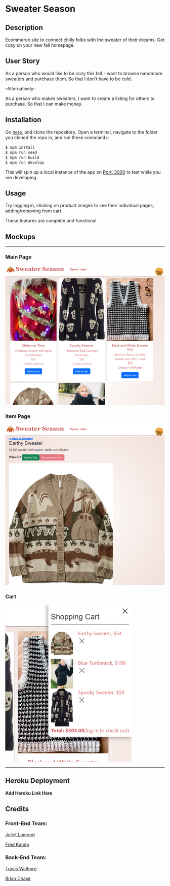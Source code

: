 
# Sweater Season

## Description

Ecommerce site to connect chilly folks with the sweater of their dreams.  Get cozy on your new fall homepage.

## User Story

As a person who would like to be cozy this fall.
I want to browse handmade sweaters and purchase them.
So that I don’t have to be cold.

-Alternatively-

As a person who makes sweaters, 
I want to create a listing for others to purchase.
So that I can make money.


## Installation

Go [here](https://github.com/fredkamm/sweater_season), and clone the repository.  Open a terminal, navigate to the folder you cloned the repo in, and run these commands:

    $ npm install
    $ npm run seed
    $ npm run build
    $ npm run develop

This will spin up a local instance of the app on [Port: 3000](http://localhost:3000/) to test while you are developing.

## Usage

Try logging in, clicking on product images to see their individual pages, adding/removing from cart.

These features are complete and functional.

## Mockups
---

### Main Page

![Sweater Season Main Page](./client/public/images/screenshot.png)

### Item Page

![Sweater Season](./client/public/images/item-page.png)

### Cart

![Sweater Season](./client/public/images/cart.png)

---

## Heroku Deployment

**Add Heroku Link Here**

## Credits

### Front-End Team:

[Juliet Lamond](https://github.com/jlamond37)

[Fred Kamm](https://github.com/fredkamm)

### Back-End Team:

[Travis Walborn](https://github.com/NorthernPines)

[Brian Chase](https://github.com/blchase215)